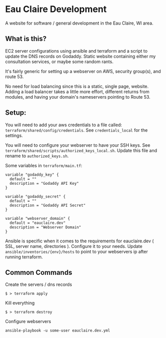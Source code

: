 # Eau Claire Development

A website for software / general development in the Eau Claire, WI area.

## What is this?

EC2 server configurations using ansible and terraform and a script to update the DNS records on Godaddy. Static website containing
either my consultation services, or maybe some random rants.

It's fairly generic for setting up a webserver on AWS, security group(s), and route 53.

No need for load balancing since this is a static, single page, website. Adding a load balancer takes a little more effort, different returns
from modules, and having your domain's nameservers pointing to Route 53.

## Setup:

You will need to add your aws credentials to a file called: `terraform/shared/config/credentials`. See `credentials_local` for the settings.

You will need to configure your webserver to have your SSH keys. See `terraform/shared/scripts/authorized_keys_local.sh`. Update this file and rename to `authorized_keys.sh`.

Some variables in `terraform/main.tf`:

```
variable "godaddy_key" {
  default = ""
  description = "Godaddy API Key"
}

variable "godaddy_secret" {
  default = ""
  description = "Godaddy API Secret"
}

variable "webserver_domain" {
  default = "eauclaire.dev"
  description = "Webserver Domain"
}
```

Ansible is specific when it comes to the requirements for eauclaire.dev ( SSL, server name, directories ). Configure it to your needs. Update `ansible/inventories/{env}/hosts` to point to your webservers ip after running terraform.

## Common Commands

Create the servers / dns records

```
$ > terraform apply
```

Kill everything

```
$ > terraform destroy
```

Configure webservers

```
ansible-playbook -u some-user eauclaire.dev.yml
```
